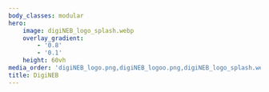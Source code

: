 ```yaml
---
body_classes: modular
hero:
    image: digiNEB_logo_splash.webp
    overlay_gradient:
        - '0.8'
        - '0.1'
    height: 60vh
media_order: 'digiNEB_logo.png,digiNEB_logoo.png,digiNEB_logo_splash.webp'
title: DigiNEB
---
```


